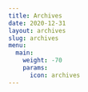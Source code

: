 ```yaml
---
title: Archives
date: 2020-12-31
layout: archives
slug: archives
menu:
  main:
    weight: -70
    params:
      icon: archives
---
```

